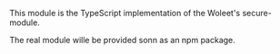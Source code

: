 This module is the TypeScript implementation of the Woleet's secure-module.

The real module wille be provided sonn as an npm package.
